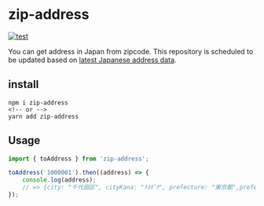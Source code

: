 # zip-address
[![test](https://github.com/1keiuu/zip-address/actions/workflows/test.yml/badge.svg)](https://github.com/1keiuu/zip-address/actions/workflows/test.yml)

You can get address in Japan from zipcode.
This repository is scheduled to be updated based on [latest Japanese address data](https://www.post.japanpost.jp/zipcode/dl/oogaki-zip.html).

## install
```
npm i zip-address
<!-- or -->
yarn add zip-address
```

## Usage
```js
import { toAddress } from 'zip-address';

toAddress('1000001').then((address) => {
    console.log(address); 
    // => {city: "千代田区", cityKana: "ﾁﾖﾀﾞｸ", prefecture: "東京都",prefectureKana: "ﾄｳｷｮｳﾄ",street: "千代田",streetKana: "ﾁﾖﾀﾞ", zipCode: "1000001"}
});
```